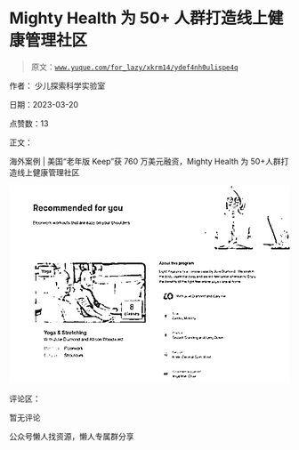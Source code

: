 # Mighty Health 为 50+ 人群打造线上健康管理社区

> 原文：[`www.yuque.com/for_lazy/xkrm14/ydef4nh0ulispe4q`](https://www.yuque.com/for_lazy/xkrm14/ydef4nh0ulispe4q)



作者： 少儿探索科学实验室



日期：2023-03-20



点赞数：13



正文：



海外案例 | 美国“老年版 Keep”获 760 万美元融资，Mighty Health 为 50+人群打造线上健康管理社区



![](img/07eb65b418ea94bc6716ca91851996a5.png)  

评论区：



暂无评论



公众号懒人找资源，懒人专属群分享

</ne-p>